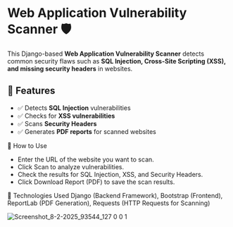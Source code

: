 # Web Application Vulnerability Scanner 🛡️

This Django-based **Web Application Vulnerability Scanner** detects common security flaws such as **SQL Injection, Cross-Site Scripting (XSS), and missing security headers** in websites. 

## 📌 Features
- ✅ Detects **SQL Injection** vulnerabilities  
- ✅ Checks for **XSS vulnerabilities**  
- ✅ Scans **Security Headers**  
- ✅ Generates **PDF reports** for scanned websites   


📝 How to Use
- Enter the URL of the website you want to scan.
- Click Scan to analyze vulnerabilities.
- Check the results for SQL Injection, XSS, and Security Headers.
- Click Download Report (PDF) to save the scan results.

🔧 Technologies Used
 Django (Backend Framework), 
 Bootstrap (Frontend),
 ReportLab (PDF Generation),
 Requests (HTTP Requests for Scanning)


![Screenshot_8-2-2025_93544_127 0 0 1](https://github.com/user-attachments/assets/821cd1ad-fc93-4860-ad9f-5c30ad307773)
